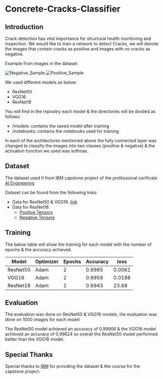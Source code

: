 # Concrete-Cracks-Classifier

## Introduction
Crack detection has vital importance for structural health monitoring and inspection. We would like to train a network to detect Cracks, we will denote the images that contain cracks as positive and images with no cracks as negative.

Example from images in the dataset:


![Negative_Sample](https://github.com/Ahmed-Nezar/Concrete-Cracks-Classifier/assets/125882735/83b5a623-92fa-4899-98c8-12e03d2f4211)    ![Positive_Sample](https://github.com/Ahmed-Nezar/Concrete-Cracks-Classifier/assets/125882735/a19956e3-be71-4559-a128-0de7251c5e30)
    

We used different models as below:
- ResNet50
- VGG16
- ResNet18

You will find in the repositry each model & the directories will be divided as follows:
- /models: contains the saved model after training
- /notebooks: contains the notebooks used for training

In each of the architectures mentioned above the fully connected layer was changed to classify the images into two classes (positive & negative) & the activation function we used was softmax.

## Dataset
The dataset used if from IBM capstone project of the professional cerificate [AI Engineering](https://www.coursera.org/professional-certificates/ai-engineer?) 

Dataset can be found from the following links:
- Data for ResNet50 & VGG16: [link](https://s3-api.us-geo.objectstorage.softlayer.net/cf-courses-data/CognitiveClass/DL0321EN/data/concrete_data_week3.zip)
- Data for ResNet18:
    - [Positive Tensors](https://s3-api.us-geo.objectstorage.softlayer.net/cf-courses-data/CognitiveClass/DL0321EN/data/images/Positive_tensors.zip)
    - [Negative Tensors](https://s3-api.us-geo.objectstorage.softlayer.net/cf-courses-data/CognitiveClass/DL0321EN/data/images/Negative_tensors.zip)

## Training
The below table will show the training for each model with the number of epochs & the accuracy achieved.

| Model |Optimizer| Epochs | Accuracy | loss|
| --- | --- | --- | --- | --- |
| ResNet50 | Adam | 2 | 0.9985 | 0.0061 |
| VGG16 | Adam | 2 | 0.9958 |  0.0188 |
| ResNet18 | Adam | 1 |  0.9943 | 23.88 |

## Evaluation
The evaluation was done on ResNet50 & VGG16 models, the evaluation was done on 1000 images for each model 

The ResNet50 model achieved an accuracy of 0.99906 & the VGG16 model achieved an accuracy of 0.99624 so overall the ResNet50 model performed better than the VGG16 model.

## Special Thanks
Special thanks to [IBM](https://www.ibm.com/) for providing the dataset & the course for the capstone project.
